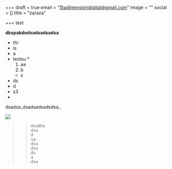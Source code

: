 +++
draft = true
email = "5tadimensiondigital@gmail.com"
image = ""
social = []
title = "zaraza"

+++
test

**dkspakdodsadsadsadsa**

* thi
* is
* a
* testsu
  * 
    1. aa
    2. b
  * s
* ds
* d
* s3
* 

dsadsa_dsadsadsadsdsa_

![](/images/user-2.jpg)

> >     dsadSa
> >     dsa
> >     d
> >     sa
> >     dsa
> >     dsa
> >     ds
> >     a
> >     dsa
> >     	